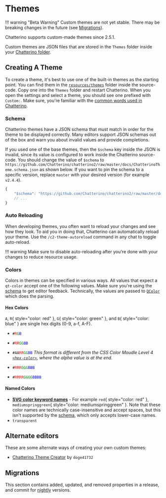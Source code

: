 # Themes

<!-- prettier-ignore -->
!!! warning "Beta Warning"
    Custom themes are not yet stable. There may be breaking changes in the future (see [Migrations](#migrations)).

<!-- TODO: v2.4.5 release -->

Chatterino supports custom-made themes since 2.5.1.

Custom themes are JSON files that are stored in the `Themes` folder inside your [Chatterino folder][chatterino-folder].

## Creating A Theme

To create a theme, it's best to use one of the built-in themes as the starting point.
You can find them in the [`resources/themes`][res-themes] folder inside the source-code.
Copy one into the `Themes` folder and restart Chatterino.
When you open the settings and select a theme, you should see one prefixed with `Custom:`.
Make sure, you're familiar with the [common words used in Chatterino](Glossary.md).

### Schema

Chatterino themes have a JSON schema that must match in order for the theme to be displayed correctly.
Many editors support JSON schemas out of the box and warn you about invalid values and provide completions.

If you used one of the base themes, then the `$schema` key inside the JSON is invalid, since its value is configured to work inside the Chatterino source-code. You should change the value of `$schema` to `https://github.com/Chatterino/chatterino2/raw/master/docs/ChatterinoTheme.schema.json` as shown below. If you want to pin the schema to a specific version, replace `master` with your desired version (for example `v2.4.4`).

```js
{
    "$schema": "https://github.com/Chatterino/chatterino2/raw/master/docs/ChatterinoTheme.schema.json",
    // ...
}
```

### Auto Reloading

When developing themes, you often want to reload your changes and see how they look.
To aid you in doing that, Chatterino can automatically reload your theme.
Use the `/c2-theme-autoreload` command in any chat to toggle auto-reload.

<!-- prettier-ignore -->
!!! warning
    Make sure to disable auto-reloading after you're done with your changes to reduce resource usage.

### Colors

Colors in themes can be specified in various ways.
All values that expect a `qt-color` accept one of the following values.
Make sure you're using the [schema](#schema) to get editor feedback.
Technically, the values are passed to [`QColor`](https://doc.qt.io/qt-6/qcolor.html#fromString) which does the parsing.

#### Hex Colors

`A`, `R`{ style="color: red" }, `G`{ style="color: green" }, and `B`{ style="color: blue" } are single hex digits (0-9, a-f, A-F).

-   <code>#<span style="color: red">R</span><span style="color: green">G</span><span style="color: blue">B</span></code>
-   <code>#<span style="color: red">RR</span><span style="color: green">GG</span><span style="color: blue">BB</span></code>
-   <code>#AA<span style="color: red">RR</span><span style="color: green">GG</span><span style="color: blue">BB</span></code> _This format is different from the CSS Color Moudle Level 4 [`<hex-color>`](https://developer.mozilla.org/docs/Web/CSS/hex-color), where the alpha value is at the end._

-   <code>#<span style="color: red">RRR</span><span style="color: green">GGG</span><span style="color: blue">BBB</span></code>
-   <code>#<span style="color: red">RRRR</span><span style="color: green">GGGG</span><span style="color: blue">BBBB</span></code>

#### Named Colors

-   **[SVG color keyword names](https://www.w3.org/TR/SVG11/types.html#ColorKeywords)** - For example `red`{ style="color: red" }, `mediumspringgreen`{ style="color: mediumspringgreen" }. Note that these color names are technically case-insensitive and accept spaces, but this isn't supported by the [schema](#schema), which only accepts lower-case names.
-   `transparent`

## Alternate editors

These are some alternate ways of creating your own custom themes:

-   [Chatterino Theme Creator](https://chatterino-theme-creator-web.vercel.app/) by `doge41732`

## Migrations

This section contains added, updated, and removed properties in a release, and commit for [nightly] versions.

[nightly]: Help.md/#what-is-nightly-and-how-to-use-install-it
[chatterino-folder]: Settings.md/#where-is-my-chatterino-folder-located
[res-themes]: https://github.com/Chatterino/chatterino2/tree/master/resources/themes
